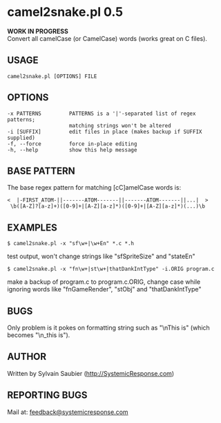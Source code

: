 # camel2snake.pl 0.5
__WORK IN PROGRESS__  
Convert all camelCase (or CamelCase) words (works great on C files).

## USAGE
    camel2snake.pl [OPTIONS] FILE

## OPTIONS
    -x PATTERNS         PATTERNS is a '|'-separated list of regex patterns; 
                        matching strings won't be altered
    -i [SUFFIX]         edit files in place (makes backup if SUFFIX supplied)
    -f, --force         force in-place editing
    -h, --help          show this help message

## BASE PATTERN
The base regex pattern for matching [cC]amelCase words is:

	<  |-FIRST_ATOM-||-------ATOM-------||-------ATOM-------||...|  >
	 \b([A-Z]?[a-z]+)([0-9]+|[A-Z][a-z]*)([0-9]+|[A-Z][a-z]*)(...)\b

## EXAMPLES
	$ camel2snake.pl -x "sf\w+|\w+En" *.c *.h
test output, won't change strings like "sfSpriteSize" and "stateEn"

	$ camel2snake.pl -x "fn\w+|st\w+|thatDankIntType" -i.ORIG program.c
make a backup of program.c to program.c.ORIG, change case while ignoring words like "fnGameRender", "stObj" and "thatDankIntType"

## BUGS
Only problem is it pokes on formatting string such as "\nThis is" (which becomes "\n_this is").

## AUTHOR
Written by Sylvain Saubier (<http://SystemicResponse.com>)

## REPORTING BUGS
Mail at: <feedback@systemicresponse.com>
